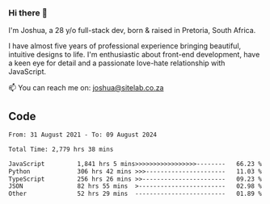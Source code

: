 ### Hi there 👋

I'm Joshua, a 28 y/o full-stack dev, born & raised in Pretoria, South Africa. 

I have almost five years of professional experience bringing beautiful, intuitive designs to life. I'm enthusiastic about front-end development, have a keen eye for detail and a passionate love-hate relationship with JavaScript.

📫 You can reach me on: joshua@sitelab.co.za

## **Code**

<!--START_SECTION:waka-->

```txt
From: 31 August 2021 - To: 09 August 2024

Total Time: 2,779 hrs 38 mins

JavaScript         1,841 hrs 5 mins>>>>>>>>>>>>>>>>>--------   66.23 %
Python             306 hrs 42 mins >>>----------------------   11.03 %
TypeScript         256 hrs 26 mins >>-----------------------   09.23 %
JSON               82 hrs 55 mins  >------------------------   02.98 %
Other              52 hrs 29 mins  -------------------------   01.89 %
```

<!--END_SECTION:waka-->
